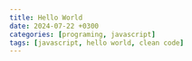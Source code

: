 ```yaml
---
title: Hello World
date: 2024-07-22 +0300
categories: [programing, javascript]
tags: [javascript, hello world, clean code]
---
```

